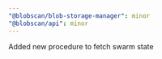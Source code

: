 ```yaml
---
"@blobscan/blob-storage-manager": minor
"@blobscan/api": minor
---
```


Added new procedure to fetch swarm state
